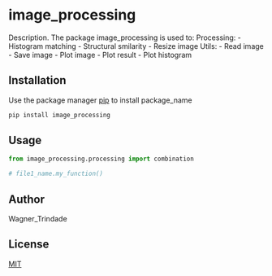 # image_processing

Description. 
The package image_processing is used to:
	Processing:
	- Histogram matching
	- Structural smilarity
	- Resize image
	Utils:
	- Read image
	- Save image
	- Plot image
	- Plot result
	- Plot histogram

## Installation

Use the package manager [pip](https://pip.pypa.io/en/stable/) to install package_name

```bash
pip install image_processing
```

## Usage

```python
from image_processing.processing import combination

# file1_name.my_function()
```

## Author
Wagner_Trindade

## License
[MIT](https://choosealicense.com/licenses/mit/)